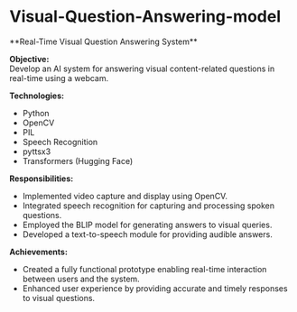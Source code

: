 # Visual-Question-Answering-model
<p>**Real-Time Visual Question Answering System**

**Objective:**  
Develop an AI system for answering visual content-related questions in real-time using a webcam.

**Technologies:**  
- Python  
- OpenCV  
- PIL  
- Speech Recognition  
- pyttsx3  
- Transformers (Hugging Face)

**Responsibilities:**  
- Implemented video capture and display using OpenCV.  
- Integrated speech recognition for capturing and processing spoken questions.  
- Employed the BLIP model for generating answers to visual queries.  
- Developed a text-to-speech module for providing audible answers.

**Achievements:**  
- Created a fully functional prototype enabling real-time interaction between users and the system.  
- Enhanced user experience by providing accurate and timely responses to visual questions.</p>
